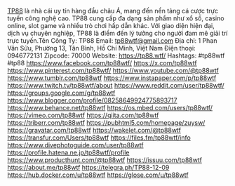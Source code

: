 <a href="https://tp88.wtf/" rel="noreferrer noopener">TP88</a> là nhà cái uy tín hàng đầu châu Á, mang đến nền tảng cá cược trực tuyến công nghệ cao. TP88 cung cấp đa dạng sản phẩm như xổ số, casino online, slot game và nhiều trò chơi hấp dẫn khác. Với giao diện hiện đại, dịch vụ chuyên nghiệp, TP88 là điểm đến lý tưởng cho người đam mê giải trí trực tuyến.Tên Công Ty: TP88 Email: tp88wtf@gmail.com Địa chỉ: 1 Phan Văn Sửu, Phường 13, Tân Bình, Hồ Chí Minh, Việt Nam
Điện thoại: 0946772131
Zipcode: 70000 
Website: <a href="https://tp88.wtf/" rel="noreferrer noopener">https://tp88.wtf/</a>
 Hashtags: #tp88wtf #tp88
<a href="https://www.facebook.com/tp88wtf/">https://www.facebook.com/tp88wtf/</a>
<a href="https://x.com/tp88wtf">https://x.com/tp88wtf</a>
<a href="https://www.pinterest.com/tp88wtf/">https://www.pinterest.com/tp88wtf/</a>
<a href="https://www.youtube.com/@tp88wtf">https://www.youtube.com/@tp88wtf</a>
<a href="https://www.tumblr.com/tp88wtf">https://www.tumblr.com/tp88wtf</a>
<a href="https://www.instapaper.com/p/tp88wtf">https://www.instapaper.com/p/tp88wtf</a>
<a href="https://www.twitch.tv/tp88wtf/about">https://www.twitch.tv/tp88wtf/about</a>
<a href="https://www.reddit.com/user/tp88wtf/">https://www.reddit.com/user/tp88wtf/</a>
<a href="https://groups.google.com/g/tp88wtf">https://groups.google.com/g/tp88wtf</a>
<a href="https://www.blogger.com/profile/08258649924775893717">https://www.blogger.com/profile/08258649924775893717</a>
<a href="https://www.behance.net/tp88wtf">https://www.behance.net/tp88wtf</a>
<a href="https://os.mbed.com/users/tp88wtf/">https://os.mbed.com/users/tp88wtf/</a>
<a href="https://vimeo.com/tp88wtf">https://vimeo.com/tp88wtf</a>
<a href="https://qiita.com/tp88wtf">https://qiita.com/tp88wtf</a>
<a href="https://triberr.com/tp88wtf">https://triberr.com/tp88wtf</a>
<a href="https://pubhtml5.com/homepage/zuysw/">https://pubhtml5.com/homepage/zuysw/</a>
<a href="https://gravatar.com/tp88wtf">https://gravatar.com/tp88wtf</a>
<a href="https://wakelet.com/@tp88wtf">https://wakelet.com/@tp88wtf</a>
<a href="https://transfur.com/Users/tp88wtf">https://transfur.com/Users/tp88wtf</a>
<a href="https://files.fm/tp88wtf/info">https://files.fm/tp88wtf/info</a>
<a href="https://www.divephotoguide.com/user/tp88wtf">https://www.divephotoguide.com/user/tp88wtf</a>
<a href="https://profile.hatena.ne.jp/tp88wtf/profile">https://profile.hatena.ne.jp/tp88wtf/profile</a>
<a href="https://www.producthunt.com/@tp88wtf">https://www.producthunt.com/@tp88wtf</a>
<a href="https://issuu.com/tp88wtf">https://issuu.com/tp88wtf</a>
<a href="https://about.me/tp88wtf">https://about.me/tp88wtf</a>
<a href="https://telegra.ph/TP88-12-09">https://telegra.ph/TP88-12-09</a>
<a href="https://hub.docker.com/u/tp88wtf">https://hub.docker.com/u/tp88wtf</a>
<a href="https://glose.com/u/tp88wtf">https://glose.com/u/tp88wtf</a>